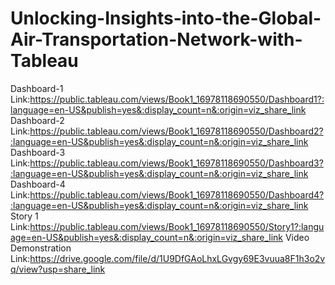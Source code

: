 # Unlocking-Insights-into-the-Global-Air-Transportation-Network-with-Tableau
Dashboard-1 Link:https://public.tableau.com/views/Book1_16978118690550/Dashboard1?:language=en-US&publish=yes&:display_count=n&:origin=viz_share_link
Dashboard-2 Link:https://public.tableau.com/views/Book1_16978118690550/Dashboard2?:language=en-US&publish=yes&:display_count=n&:origin=viz_share_link
Dashboard-3 Link:https://public.tableau.com/views/Book1_16978118690550/Dashboard3?:language=en-US&publish=yes&:display_count=n&:origin=viz_share_link
Dashboard-4 Link:https://public.tableau.com/views/Book1_16978118690550/Dashboard4?:language=en-US&publish=yes&:display_count=n&:origin=viz_share_link
Story 1 Link:https://public.tableau.com/views/Book1_16978118690550/Story1?:language=en-US&publish=yes&:display_count=n&:origin=viz_share_link
Video Demonstration Link:https://drive.google.com/file/d/1U9DfGAoLhxLGvgy69E3vuua8F1h3o2vq/view?usp=share_link
